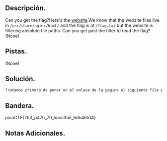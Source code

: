 ## Descripción.
Can you get the flag?Here's the [website](http://saturn.picoctf.net:52278/).We know that the website files live in `/usr/share/nginx/html/` and the flag is at `/flag.txt` but the website is filtering absolute file paths. Can you get past the filter to read the flag?(None)

## Pistas.
(None)

## Solución.
``` bash
Tratamos primero de poner en el enlace de la pagina el siguiente file path "../../../../flag.txt" pero no vimos resultado por lo que usando la logica de la pagina decidimos introducir el mismo filepath pero en el input de la pagina y nos dio la bandera.

```

## Bandera.
picoCTF{7h3_p47h_70_5ucc355_6db46514}

## Notas Adicionales.

